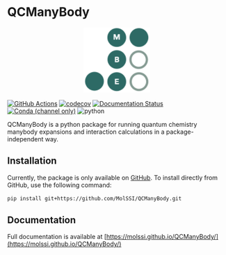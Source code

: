 QCManyBody
==========

<p align="center">
    <picture>
    <img alt="QCManyBody Logo" src="https://github.com/MolSSI/QCManyBody/blob/main/docs/logo.png" height="150px">
    </picture>
</p>

[![GitHub Actions](https://img.shields.io/github/actions/workflow/status/MolSSI/QCManyBody/ci.yml?logo=github)](https://github.com/MolSSI/QCManyBody/actions?query=workflow%3ACI)
[![codecov](https://codecov.io/gh/loriab/QCManyBody/graph/badge.svg?token=E4S0706HJ0)](https://codecov.io/gh/loriab/QCManyBody)
[![Documentation Status](https://img.shields.io/github/actions/workflow/status/MolSSI/QCManyBody/ci.yml?label=docs&logo=readthedocs&logoColor=white)](https://molssi.github.io/QCManyBody/)
[![Conda (channel only)](https://img.shields.io/conda/vn/conda-forge/qcmanybody?color=blue&logo=anaconda&logoColor=white)](https://anaconda.org/conda-forge/qcmanybody)
![python](https://img.shields.io/badge/python-3.8+-blue.svg)

QCManyBody is a python package for running quantum chemistry manybody expansions and interaction calculations in a
package-independent way.

## Installation

Currently, the package is only available on [GitHub](https://github.com/MolSSI/QCManyBody). To install directly
from GitHub, use the following command:

```bash
pip install git+https://github.com/MolSSI/QCManyBody.git
```

## Documentation

Full documentation is available at [https://molssi.github.io/QCManyBody/](https://molssi.github.io/QCManyBody/)
